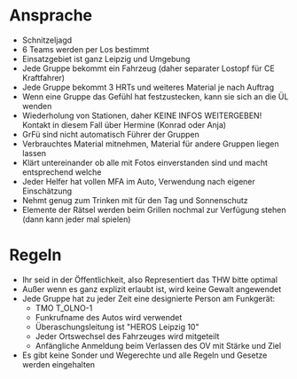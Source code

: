 # Ansprache

- Schnitzeljagd
- 6 Teams werden per Los bestimmt
- Einsatzgebiet ist ganz Leipzig und Umgebung
- Jede Gruppe bekommt ein Fahrzeug (daher separater Lostopf für CE Kraftfahrer)
- Jede Gruppe bekommt 3 HRTs und weiteres Material je nach Auftrag
- Wenn eine Gruppe das Gefühl hat festzustecken, kann sie sich an die ÜL wenden
- Wiederholung von Stationen, daher KEINE INFOS WEITERGEBEN! Kontakt in diesem Fall über Hermine (Konrad oder Anja)
- GrFü sind nicht automatisch Führer der Gruppen
- Verbrauchtes Material mitnehmen, Material für andere Gruppen liegen lassen
- Klärt untereinander ob alle mit Fotos einverstanden sind und macht entsprechend welche
- Jeder Helfer hat vollen MFA im Auto, Verwendung nach eigener Einschätzung
- Nehmt genug zum Trinken mit für den Tag und Sonnenschutz
- Elemente der Rätsel werden beim Grillen nochmal zur Verfügung stehen (dann kann jeder mal spielen)


# Regeln

- Ihr seid in der Öffentlichkeit, also Representiert das THW bitte optimal
- Außer wenn es ganz explizit erlaubt ist, wird keine Gewalt angewendet
- Jede Gruppe hat zu jeder Zeit eine designierte Person am Funkgerät:
	- TMO T_OLNO-1
	- Funkrufname des Autos wird verwendet
	- Überaschungsleitung ist "HEROS Leipzig 10"
	- Jeder Ortswechsel des Fahrzeuges wird mitgeteilt
	- Anfängliche Anmeldung beim Verlassen des OV mit Stärke und Ziel
- Es gibt keine Sonder und Wegerechte und alle Regeln und Gesetze werden eingehalten
